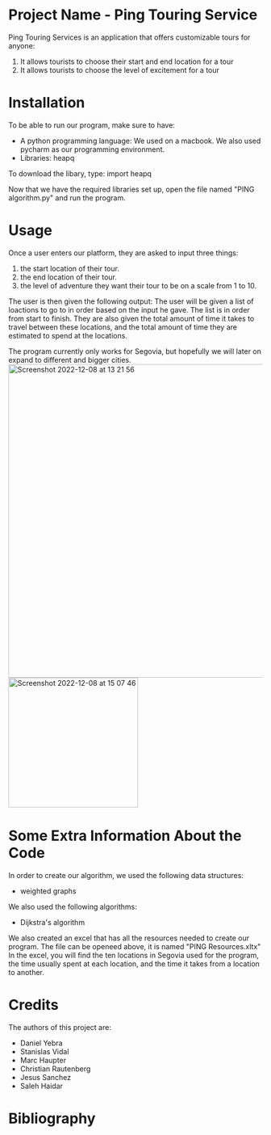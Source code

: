 # Project Name - Ping Touring Service

Ping Touring Services is an application that offers customizable tours for anyone:
1) It allows tourists to choose their start and end location for a tour
2) It allows tourists to choose the level of excitement for a tour

# Installation

To be able to run our program, make sure to have:
- A python programming language: We used on a macbook. We also used pycharm as our programming environment.
- Libraries: heapq

To download the libary, type:
import heapq

Now that we have the required libraries set up, open the file named "PING algorithm.py" and run the program.

# Usage

Once a user enters our platform, they are asked to input three things: 
1) the start location of their tour.
2) the end location of their tour. 
3) the level of adventure they want their tour to be on a scale from 1 to 10.

The user is then given the following output: 
The user will be given a list of loactions to go to in order based on the input he gave. The list is in order from start to finish. They are also given the total amount of time it takes to travel between these locations, and the total amount of time they are estimated to spend at the locations.

The program currently only works for Segovia, but hopefully we will later on expand to different and bigger cities. 
<img width="621" alt="Screenshot 2022-12-08 at 13 21 56" src="https://user-images.githubusercontent.com/118168121/206470987-4d3361b2-eda7-410b-a611-3b1c6c54cbc4.png">
<img width="257" alt="Screenshot 2022-12-08 at 15 07 46" src="https://user-images.githubusercontent.com/118168121/206471050-498a3105-6a91-4596-95e8-4fc952d8d0bd.png">



# Some Extra Information About the Code

In order to create our algorithm, we used the following data structures:
- weighted graphs

We also used the following algorithms:
- Dijkstra's algorithm

We also created an excel that has all the resources needed to create our program. The file can be openeed above, it is named "PING Resources.xltx"
In the excel, you will find the ten locations in Segovia used for the program, the time usually spent at each location, and the time it takes from a
location to another.

# Credits

The authors of this project are:
- Daniel Yebra
- Stanislas Vidal
- Marc Haupter
- Christian Rautenberg
- Jesus Sanchez
- Saleh Haidar

# Bibliography
